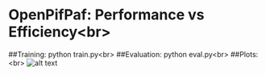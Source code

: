 # OpenPifPaf: Performance vs Efficiency<br\>
##Training: python train.py<br\>
##Evaluation: python eval.py<br\>
##Plots:<br\>
![alt text]([http://url/to/img.png](https://github.com/Rexx3/Final_project_openpifpaf/tree/main/all-images/effnet/0008.jpg))


